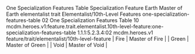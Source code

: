<ability>
  <name>One Specialization Features Table</name>
  <keywords>
    <keyword>Specialization</keyword>
  </keywords>
  <type>Feature</type>
  <distance>Earth</distance>
  <target>Master of Earth</target>
  <metadata>
    <class>elementalist</class>
    <feature_type>trait</feature_type>
    <file_dpath>Elementalist/10th-Level Features</file_dpath>
    <item_id>one-specialization-features-table</item_id>
    <item_index>02</item_index>
    <item_name>One Specialization Features Table</item_name>
    <level>10</level>
    <scc>mcdm.heroes.v1:feature.trait.elementalist.10th-level-feature:one-specialization-features-table</scc>
    <scdc>1.1.1:5.2.3.4:02</scdc>
    <source>mcdm.heroes.v1</source>
    <type>feature/trait/elementalist/10th-level-feature</type>
  </metadata>
  <effects>
    <effect type="mundane">| Fire           | Master of Fire  |
| Green          | Master of Green |
| Void           | Master of Void  |</effect>
  </effects>
</ability>
